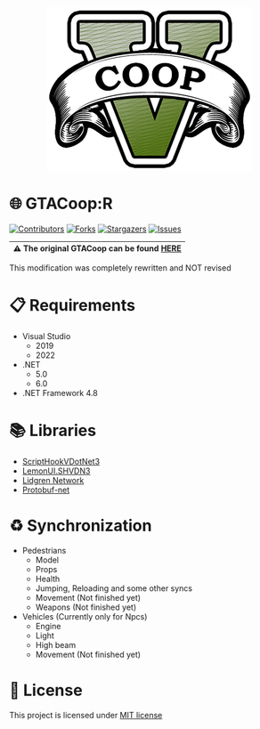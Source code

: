 <p align="center">
  <img src="Images/LOGO.png?raw=true" alt="GTACoop:R Image"/>
</p>

# 🌐 GTACoop:R
[![Contributors][contributors-shield]][contributors-url]
[![Forks][forks-shield]][forks-url]
[![Stargazers][stars-shield]][stars-url]
[![Issues][issues-shield]][issues-url]

| :warning: The original GTACoop can be found [HERE](https://gtacoop.com/) |
| --- |

This modification was completely rewritten and NOT revised

# 📋 Requirements
- Visual Studio
  - 2019
  - 2022
- .NET
  - 5.0
  - 6.0
- .NET Framework 4.8

# 📚 Libraries
- [ScriptHookVDotNet3](https://github.com/crosire/scripthookvdotnet/tree/0333095099a20a266c4f17dc52d21c608d1082de)
- [LemonUI.SHVDN3](https://github.com/justalemon/LemonUI/tree/a29f73120fc4f473cdfd14104aaef77f1a1b76e5)
- [Lidgren Network](https://github.com/lidgren/lidgren-network-gen3/tree/f99b006d9af8a9a230ba7c5ce0320fc727ebae0c)
- [Protobuf-net](https://www.nuget.org/packages/protobuf-net/2.4.6)

# ♻️ Synchronization
- Pedestrians
  - Model
  - Props
  - Health
  - Jumping, Reloading and some other syncs
  - Movement (Not finished yet)
  - Weapons (Not finished yet)
- Vehicles (Currently only for Npcs)
  - Engine
  - Light
  - High beam
  - Movement (Not finished yet)

# 📝 License
This project is licensed under [MIT license](https://github.com/EntenKoeniq/GTACoop-R/blob/main/LICENSE)

[contributors-shield]: https://img.shields.io/github/contributors/EntenKoeniq/GTACoop-R.svg?style=for-the-badge
[contributors-url]: https://github.com/EntenKoeniq/GTACoop-R/graphs/contributors
[forks-shield]: https://img.shields.io/github/forks/EntenKoeniq/GTACoop-R.svg?style=for-the-badge
[forks-url]: https://github.com/EntenKoeniq/GTACoop-R/network/members
[stars-shield]: https://img.shields.io/github/stars/EntenKoeniq/GTACoop-R.svg?style=for-the-badge
[stars-url]: https://github.com/EntenKoeniq/GTACoop-R/stargazers
[issues-shield]: https://img.shields.io/github/issues/EntenKoeniq/GTACoop-R.svg?style=for-the-badge
[issues-url]: https://github.com/EntenKoeniq/GTACoop-R/issues
